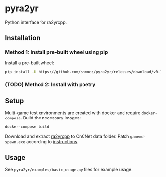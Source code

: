 # pyra2yr

Python interface for ra2yrcpp.

## Installation

### Method 1: Install pre-built wheel using pip

Install a pre-built wheel:
```bash
pip install -U https://github.com/shmocz/pyra2yr/releases/download/v0.1.0/pyra2yr-0.1.0-py3-none-any.whl
```

### (TODO) Method 2: Install with poetry

## Setup

Multi-game test environments are created with docker and require `docker-compose`. Build the necessary images:

```bash
docker-compose build
```

Download and extract [ra2yrcpp](https://github.com/shmocz/ra2yrcpp/releases/download/latest/ra2yrcpp.zip) to CnCNet data folder. Patch `gamemd-spawn.exe` according to [instructions](https://github.com/shmocz/ra2yrcpp#usage).

## Usage

See `pyra2yr/examples/basic_usage.py` files for example usage.
